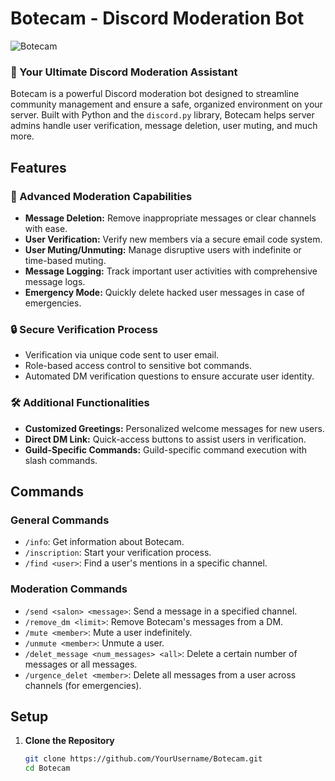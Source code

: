 # Botecam - Discord Moderation Bot

![Botecam](https://i.postimg.cc/wMQP7HJj/30dbaf0089007ae1f26f151643a72136.png)

### 🤖 Your Ultimate Discord Moderation Assistant

Botecam is a powerful Discord moderation bot designed to streamline community management and ensure a safe, organized environment on your server. Built with Python and the `discord.py` library, Botecam helps server admins handle user verification, message deletion, user muting, and much more.

## Features

### 🚀 Advanced Moderation Capabilities
- **Message Deletion:** Remove inappropriate messages or clear channels with ease.
- **User Verification:** Verify new members via a secure email code system.
- **User Muting/Unmuting:** Manage disruptive users with indefinite or time-based muting.
- **Message Logging:** Track important user activities with comprehensive message logs.
- **Emergency Mode:** Quickly delete hacked user messages in case of emergencies.

### 🔒 Secure Verification Process
- Verification via unique code sent to user email.
- Role-based access control to sensitive bot commands.
- Automated DM verification questions to ensure accurate user identity.

### 🛠️ Additional Functionalities
- **Customized Greetings:** Personalized welcome messages for new users.
- **Direct DM Link:** Quick-access buttons to assist users in verification.
- **Guild-Specific Commands:** Guild-specific command execution with slash commands.

## Commands

### General Commands

- `/info`: Get information about Botecam.
- `/inscription`: Start your verification process.
- `/find <user>`: Find a user's mentions in a specific channel.

### Moderation Commands

- `/send <salon> <message>`: Send a message in a specified channel.
- `/remove_dm <limit>`: Remove Botecam's messages from a DM.
- `/mute <member>`: Mute a user indefinitely.
- `/unmute <member>`: Unmute a user.
- `/delet_message <num_messages> <all>`: Delete a certain number of messages or all messages.
- `/urgence_delet <member>`: Delete all messages from a user across channels (for emergencies).

## Setup

1. **Clone the Repository**
   ```bash
   git clone https://github.com/YourUsername/Botecam.git
   cd Botecam
